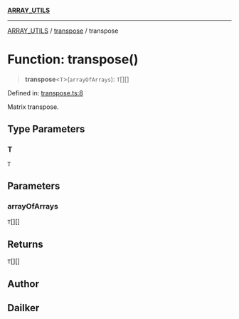 [**ARRAY_UTILS**](../../README.md)

***

[ARRAY_UTILS](../../README.md) / [transpose](../README.md) / transpose

# Function: transpose()

> **transpose**\<`T`\>(`arrayOfArrays`): `T`[][]

Defined in: [transpose.ts:8](https://github.com/dailker/everyutil/blob/b7f22b082046077d9fa17a48e94d4c255288033b/src/array/transpose.ts#L8)

Matrix transpose.

## Type Parameters

### T

`T`

## Parameters

### arrayOfArrays

`T`[][]

## Returns

`T`[][]

## Author

## Dailker
